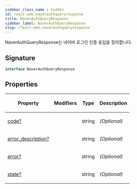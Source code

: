 ```yaml
---
sidebar_class_name : hidden
id: react-web.naverauthqueryresponse
title: NaverAuthQueryResponse
sidebar_label: NaverAuthQueryResponse
slug: /react-web.naverauthqueryresponse
---
```






NaverAuthQueryResponse는 네이버 로그인 인증 응답을 정의합니다.

## Signature

```typescript
interface NaverAuthQueryResponse 
```

## Properties

<table><thead><tr><th>

Property


</th><th>

Modifiers


</th><th>

Type


</th><th>

Description


</th></tr></thead>
<tbody><tr><td>

[code?](./react-web.naverauthqueryresponse.code)


</td><td>


</td><td>

string


</td><td>

_(Optional)_


</td></tr>
<tr><td>

[error_description?](./react-web.naverauthqueryresponse.error_description)


</td><td>


</td><td>

string


</td><td>

_(Optional)_


</td></tr>
<tr><td>

[error?](./react-web.naverauthqueryresponse.error)


</td><td>


</td><td>

string


</td><td>

_(Optional)_


</td></tr>
<tr><td>

[state?](./react-web.naverauthqueryresponse.state)


</td><td>


</td><td>

string


</td><td>

_(Optional)_


</td></tr>
</tbody></table>
